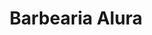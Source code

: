 <!DOCTYPE html>
<html lang="pt-br">
  <head>
      <meta cahrset="Utf-8">
      <title>Barbearia Alura</title>
      <link rel="stylesheet" href="style.css">
 </head>

 <body>
     <header>
        <h1 class="titulo-principal">Barbearia Alura</h1>
     </header>
     <img id="banner! src="banner.jpg">
     <div class ="principal">
         <h2 class="titulo

         <p>Localizada no coração da cidade a <strong>Barbearia Alura</strong> traz pra o mercado o que há de melhor para o seu cabelo e barba. fundada em 2019, a Barbearia Alura já é destaque na cidade e conquista novos cliente a cada dia.</p>

         <p id="missao"><em>Nossamiâo é: <strong>"proporcionar auto-estima a qualidade de clientes"</strong>.,/em></p>

         <p>Oferecemos  profissionais experientes e antenados  ás mudanças no mundo da moda. O atendimento possui padrão de excelência e agilidade, garantido qualidade e satisfação dos nossos clientes.</p>
    </div>

    <div class="benefícios"
         <h3 class="titulo-centralizado!>Benefícios</h3>

         <ul>
            <li class="itens">Atendimentos aos Clientes</li>
            <li class="itens"
